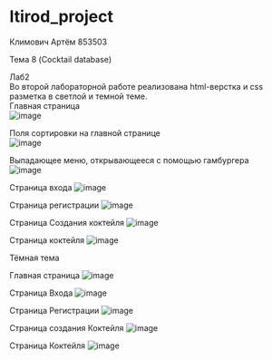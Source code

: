 # Itirod_project
Климович Артём 853503
  
Тема 8 (Cocktail database)

Лаб2  
Во второй лабораторной работе реализована html-верстка и css разметка в светлой и темной теме.    
Главная страница  
![image](https://user-images.githubusercontent.com/62294637/111076131-1ee6cf80-84fc-11eb-857e-dc30f080c567.png)  

Поля сортировки на главной странице   
![image](https://user-images.githubusercontent.com/62294637/111076187-5ce3f380-84fc-11eb-9da4-be293a9362e1.png)

Выпадающее меню, открывающееся с помощью гамбургера  
![image](https://user-images.githubusercontent.com/62294637/111076339-fdd2ae80-84fc-11eb-8191-920475b36e95.png)

Страница входа
![image](https://user-images.githubusercontent.com/62294637/111076242-9452a000-84fc-11eb-9e3b-d70cabd8f283.png)

Страница регистрации
![image](https://user-images.githubusercontent.com/62294637/111076253-a03e6200-84fc-11eb-8802-e59c4612eab9.png)

Страница Создания коктейля
![image](https://user-images.githubusercontent.com/62294637/111076272-b77d4f80-84fc-11eb-8ca5-1a33b4732d26.png)

Страница коктейля 
![image](https://user-images.githubusercontent.com/62294637/111076293-cd8b1000-84fc-11eb-8fbc-c6ddc7c35224.png)

Тёмная тема

Главная страница 
![image](https://user-images.githubusercontent.com/62294637/111076387-32466a80-84fd-11eb-945f-9da8b2906a77.png)

Страница Входа
![image](https://user-images.githubusercontent.com/62294637/111076413-45593a80-84fd-11eb-94cb-bd1dd4ee555c.png)

Страница Регистрации 
![image](https://user-images.githubusercontent.com/62294637/111076432-530ec000-84fd-11eb-9274-9191e96adc83.png)

Страница создания Коктейля
![image](https://user-images.githubusercontent.com/62294637/111076457-63bf3600-84fd-11eb-88aa-6a4f27685aa7.png)

Страница Коктейля
![image](https://user-images.githubusercontent.com/62294637/111076475-75084280-84fd-11eb-8eb5-97240fe50c95.png)
